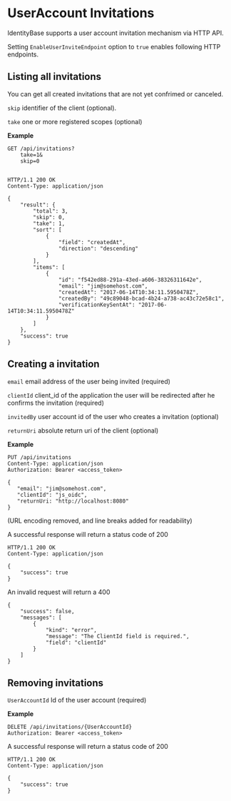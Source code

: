 # UserAccount Invitations

IdentityBase supports a user account invitation mechanism via HTTP API.

Setting `EnableUserInviteEndpoint` option to `true` enables following HTTP endpoints.

## Listing all invitations

You can get all created invitations that are not yet confrimed or canceled.

``skip``
    identifier of the client (optional).
    
``take``
    one or more registered scopes (optional)

**Example**


    GET /api/invitations?
        take=1&
        skip=0


    HTTP/1.1 200 OK
    Content-Type: application/json

    {
        "result": {
            "total": 3,
            "skip": 0,
            "take": 1,
            "sort": [
                {
                    "field": "createdAt",
                    "direction": "descending"
                }
            ],
            "items": [
                {
                    "id": "f542ed88-291a-43ed-a606-38326311642e",
                    "email": "jim@somehost.com",
                    "createdAt": "2017-06-14T10:34:11.5950478Z",
                    "createdBy": "49c89048-bcad-4b24-a738-ac43c72e58c1",
                    "verificationKeySentAt": "2017-06-14T10:34:11.5950478Z"
                }
            ]
        },
        "success": true
    }

## Creating a invitation

``email``
    email address of the user being invited (required)
    
``clientId``
    client_id of the application the user will be redirected after he confirms the invitation (required)
    
``invitedBy``
    user account id of the user who creates a invitation (optional)
	
``returnUri``
    absolute return uri of the client (optional)

**Example**


    PUT /api/invitations
    Content-Type: application/json
    Authorization: Bearer <access_token>

    {
       "email": "jim@somehost.com",
       "clientId": "js_oidc",
       "returnUri: "http://localhost:8080"
    }


(URL encoding removed, and line breaks added for readability)

A successful response will return a status code of 200


    HTTP/1.1 200 OK
    Content-Type: application/json

    {
        "success": true
    }

An invalid request will return a 400


    {
        "success": false,
        "messages": [
            {
                "kind": "error",
                "message": "The ClientId field is required.",
                "field": "clientId"
            }
        ]
    }

## Removing invitations

``UserAccountId``
    Id of the user account (required)

**Example**


    DELETE /api/invitations/{UserAccountId}
    Authorization: Bearer <access_token>


A successful response will return a status code of 200


    HTTP/1.1 200 OK
    Content-Type: application/json

    {
        "success": true
    }
